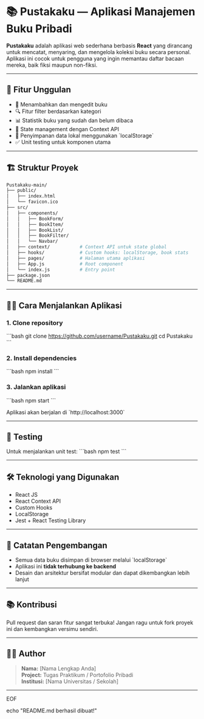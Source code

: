 # 📚 Pustakaku — Aplikasi Manajemen Buku Pribadi

**Pustakaku** adalah aplikasi web sederhana berbasis **React** yang dirancang untuk mencatat, menyaring, dan mengelola koleksi buku secara personal. Aplikasi ini cocok untuk pengguna yang ingin memantau daftar bacaan mereka, baik fiksi maupun non-fiksi.

---

## 🚀 Fitur Unggulan

- 📘 Menambahkan dan mengedit buku
- 🔍 Fitur filter berdasarkan kategori
- 📊 Statistik buku yang sudah dan belum dibaca
- 🧠 State management dengan Context API
- 💾 Penyimpanan data lokal menggunakan \`localStorage\`
- ✅ Unit testing untuk komponen utama

---

## 🏗️ Struktur Proyek

```bash
Pustakaku-main/
├── public/
│   ├── index.html
│   └── favicon.ico
├── src/
│   ├── components/
│   │   ├── BookForm/
│   │   ├── BookItem/
│   │   ├── BookList/
│   │   ├── BookFilter/
│   │   └── Navbar/
│   ├── context/           # Context API untuk state global
│   ├── hooks/             # Custom hooks: localStorage, book stats
│   ├── pages/             # Halaman utama aplikasi
│   ├── App.js             # Root component
│   └── index.js           # Entry point
├── package.json
└── README.md
```

---

## 🧑‍💻 Cara Menjalankan Aplikasi

### 1. Clone repository
\`\`\`bash
git clone https://github.com/username/Pustakaku.git
cd Pustakaku
\`\`\`

### 2. Install dependencies
\`\`\`bash
npm install
\`\`\`

### 3. Jalankan aplikasi
\`\`\`bash
npm start
\`\`\`

Aplikasi akan berjalan di \`http://localhost:3000\`

---

## 🧪 Testing

Untuk menjalankan unit test:
\`\`\`bash
npm test
\`\`\`

---

## 🛠️ Teknologi yang Digunakan

- React JS
- React Context API
- Custom Hooks
- LocalStorage
- Jest + React Testing Library

---

## 📌 Catatan Pengembangan

- Semua data buku disimpan di browser melalui \`localStorage\`
- Aplikasi ini **tidak terhubung ke backend**
- Desain dan arsitektur bersifat modular dan dapat dikembangkan lebih lanjut

---

## 📚 Kontribusi

Pull request dan saran fitur sangat terbuka! Jangan ragu untuk fork proyek ini dan kembangkan versimu sendiri.

---

## 👨‍🎓 Author

> **Nama:** [Nama Lengkap Anda]  
> **Project:** Tugas Praktikum / Portofolio Pribadi  
> **Institusi:** [Nama Universitas / Sekolah]

---
EOF

echo "README.md berhasil dibuat!"
